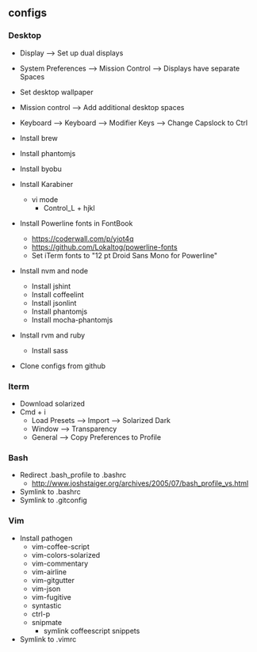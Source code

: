 ## configs

### Desktop
* Display --> Set up dual displays
* System Preferences --> Mission Control --> Displays have separate Spaces 
* Set desktop wallpaper
* Mission control --> Add additional desktop spaces
* Keyboard --> Keyboard --> Modifier Keys --> Change Capslock to Ctrl
* Install brew
* Install phantomjs
* Install byobu
* Install Karabiner
  * vi mode
    * Control_L + hjkl
* Install Powerline fonts in FontBook
  * https://coderwall.com/p/yiot4q
  * https://github.com/Lokaltog/powerline-fonts
  * Set iTerm fonts to "12 pt Droid Sans Mono for Powerline" 
* Install nvm and node
  * Install jshint
  * Install coffeelint
  * Install jsonlint
  * Install phantomjs
  * Install mocha-phantomjs
* Install rvm and ruby
  * Install sass

* Clone configs from github

### Iterm
* Download solarized
* Cmd + i
  * Load Presets --> Import --> Solarized Dark
  * Window --> Transparency
  * General --> Copy Preferences to Profile

### Bash
* Redirect .bash_profile to .bashrc
  * http://www.joshstaiger.org/archives/2005/07/bash_profile_vs.html
* Symlink to .bashrc
* Symlink to .gitconfig

### Vim
* Install pathogen
  * vim-coffee-script
  * vim-colors-solarized
  * vim-commentary
  * vim-airline
  * vim-gitgutter
  * vim-json
  * vim-fugitive
  * syntastic
  * ctrl-p
  * snipmate
    * symlink coffeescript snippets
* Symlink to .vimrc
